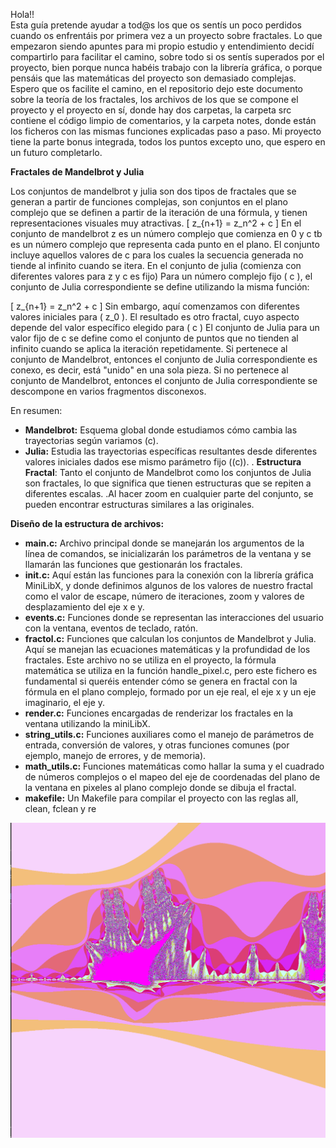 Hola!!  
Esta guía pretende ayudar a tod@s los que os sentís un poco perdidos cuando os  enfrentáis por primera vez a un proyecto sobre fractales. Lo que empezaron siendo apuntes para mi propio estudio y entendimiento decidí compartirlo para facilitar el camino, sobre todo si os sentís superados por el proyecto, bien porque nunca habéis trabajo con la librería gráfica, o porque pensáis que las matemáticas del proyecto son demasiado complejas.
Espero que os facilite el camino, en el repositorio dejo este documento sobre la teoría de los fractales, los archivos de los que se compone el proyecto y el proyecto en sí, donde hay dos carpetas, la carpeta src contiene el código limpio de comentarios, y la carpeta notes, donde están los ficheros con las mismas funciones explicadas paso a paso. 
Mi proyecto tiene la parte bonus integrada, todos los puntos excepto uno, que espero en un futuro completarlo.


**Fractales de Mandelbrot y Julia**

Los conjuntos de mandelbrot y julia son dos tipos de fractales que se generan a partir de funciones complejas, son conjuntos en el plano complejo que se definen a partir de la iteración de una fórmula, y tienen representaciones visuales muy atractivas.
\[ z_{n+1} = z_n^2 + c \]
En el conjunto de mandelbrot z es un número complejo que comienza en 0 y c tb es un número complejo que representa cada punto en el plano. El conjunto incluye aquellos valores de c para los cuales la secuencia generada no tiende al infinito cuando se itera.
En el conjunto de julia (comienza con diferentes valores para z y c es fijo)
Para un número complejo fijo \( c \), el conjunto de Julia correspondiente se define utilizando la misma función:

\[ z_{n+1} = z_n^2 + c \]
Sin embargo, aquí comenzamos con diferentes valores iniciales para \( z_0 \). El resultado es otro fractal, cuyo aspecto depende del valor específico elegido para \( c \)
El conjunto de Julia para un valor fijo de c se define como el conjunto de puntos que no tienden al infinito cuando se aplica la iteración repetidamente.
Si pertenece al conjunto de Mandelbrot, entonces el conjunto de Julia correspondiente es conexo, es decir, está "unido" en una sola pieza.
Si no pertenece al conjunto de Mandelbrot, entonces el conjunto de Julia correspondiente se descompone en varios fragmentos disconexos.


En resumen:
- **Mandelbrot:** Esquema global donde estudiamos cómo cambia las trayectorias según variamos \(c\).
- **Julia:** Estudia las trayectorias específicas resultantes desde diferentes valores iniciales dados ese mismo parámetro fijo (\(c\)).
. **Estructura Fractal**: Tanto el conjunto de Mandelbrot como los conjuntos de Julia son fractales, lo que significa que tienen estructuras que se repiten a diferentes escalas.
.Al hacer zoom en cualquier parte del conjunto, se pueden encontrar estructuras similares a las originales.

**Diseño de la estructura de archivos:**

- **main.c:** Archivo principal donde se manejarán los argumentos de la línea de comandos, se inicializarán los parámetros de la ventana y se llamarán las funciones que gestionarán los fractales.
- **init.c:** Aquí están las funciones para la conexión con la librería gráfica MiniLibX,  y donde definimos algunos de los valores de nuestro fractal como el valor de escape, número de iteraciones, zoom y valores de desplazamiento del eje x e y.
- **events.c:** Funciones donde se representan las interacciones del usuario con la ventana, eventos de teclado, ratón.
- **fractol.c:** Funciones que calculan los conjuntos de Mandelbrot y Julia. Aquí se manejan las ecuaciones matemáticas y la profundidad de los fractales. Este archivo no se utiliza en el proyecto, la fórmula matemática se utiliza en la función handle_pixel.c, pero este fichero es fundamental si queréis entender cómo se genera en fractal con la fórmula en el plano complejo, formado por un eje real, el eje x y un eje imaginario, el eje y.
- **render.c:** Funciones encargadas de renderizar los fractales en la ventana utilizando la miniLibX.
- **string_utils.c:** Funciones auxiliares como el manejo de parámetros de entrada, conversión de valores, y otras funciones comunes (por ejemplo, manejo de errores, y de memoria).
- **math_utils.c:** Funciones matemáticas como hallar la suma y el cuadrado de números complejos o el mapeo del eje de coordenadas del plano de la ventana en pixeles al plano complejo donde se dibuja el fractal.
- **makefile:** Un Makefile para compilar el proyecto con las reglas all, clean, fclean y re

![Logo](burningship_rosa.png)


